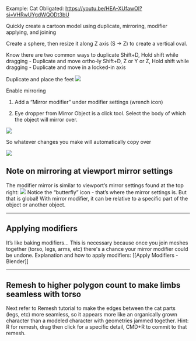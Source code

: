 Example: Cat
Obligated: https://youtu.be/HEA-XUfawOI?si=VHRwUYgdWQODt3bU

Quickly create a cartoon model using duplicate, mirroring, modifier applying, and joining

Create a sphere, then resize it along Z axis (S → Z) to create a vertical oval.

Know there are two common ways to duplicate
Shift+D, Hold shift while dragging - Duplicate and move ortho-ly
Shift+D, Z or Y or Z, Hold shift while dragging - Duplicate and move in a locked-in axis

Duplicate and place the feet
![](https://i.imgur.com/cx7NfK7.png)

Enable mirroring

1. Add a “Mirror modifier” under modifier settings (wrench icon)

2. Eye dropper from Mirror Object is a click tool. Select the body of which the object will mirror over.

![](https://i.imgur.com/q4QfmOZ.png)

So whatever changes you make will automatically copy over

![](https://i.imgur.com/S5IFb8F.png)

## Note on mirroring at viewport mirror settings

The modifier mirror is similar to viewport’s mirror settings found at the top right:
![](https://i.imgur.com/ggekmX6.png)
Notice the “butterfly” icon - that’s where the mirror settings is. But that is global! With mirror modifier, it can be relative to a specific part of the object or another object.


---

## Applying modifiers

It’s like baking modifiers... This is necessary because once you join meshes together (torso, legs, arms, etc) there's a chance your mirror modifier could be undone. Explanation and how to apply modifiers: [[Apply Modifiers - Blender]]


---

## Remesh to higher polygon count to make limbs seamless with torso

Next refer to Remesh tutorial to make the edges between the cat parts (legs, etc) more seamless, so it appears more like an organically grown character than a modeled character with geometries jammed together. Hint: R for remesh, drag then click for a specific detail, CMD+R to commit to that remesh.